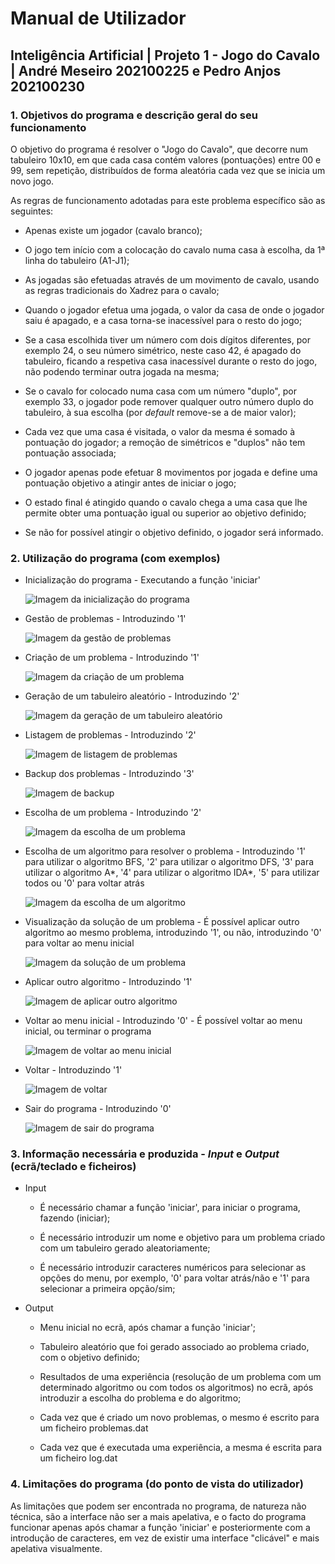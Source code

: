 # **Manual de Utilizador**

## Inteligência Artificial | Projeto 1 - Jogo do Cavalo | André Meseiro 202100225 e Pedro Anjos 202100230

### 1. Objetivos do programa e descrição geral do seu funcionamento

O objetivo do programa é resolver o "Jogo do Cavalo", que decorre num tabuleiro 10x10, em que cada casa contém valores (pontuações) entre 00 e 99, sem repetição, distribuídos de forma aleatória cada vez que se inicia um novo jogo.

As regras de funcionamento adotadas para este problema específico são as seguintes:

* Apenas existe um jogador (cavalo branco);

* O jogo tem início com a colocação do cavalo numa casa à escolha, da 1ª linha do tabuleiro (A1-J1);

* As jogadas são efetuadas através de um movimento de cavalo, usando as regras tradicionais do Xadrez para o cavalo;

* Quando o jogador efetua uma jogada, o valor da casa de onde o jogador saiu é apagado, e a casa torna-se inacessível para o resto do jogo;

* Se a casa escolhida tiver um número com dois dígitos diferentes, por exemplo 24, o seu número simétrico, neste caso 42, é apagado do tabuleiro, ficando a respetiva casa inacessível durante o resto do jogo, não podendo terminar outra jogada na mesma;

* Se o cavalo for colocado numa casa com um número "duplo", por exemplo 33, o jogador pode remover qualquer outro número duplo do tabuleiro, à sua escolha (por *default* remove-se a de maior valor);

* Cada vez que uma casa é visitada, o valor da mesma é somado à pontuação do jogador; a remoção de simétricos e "duplos" não tem pontuação associada;

* O jogador apenas pode efetuar 8 movimentos por jogada e define uma pontuação objetivo a atingir antes de iniciar o jogo;

* O estado final é atingido quando o cavalo chega a uma casa que lhe permite obter uma pontuação igual ou superior ao objetivo definido;

* Se não for possível atingir o objetivo definido, o jogador será informado.

### 2. Utilização do programa (com exemplos)

* Inicialização do programa - Executando a função 'iniciar'

    ![Imagem da inicialização do programa](images/inicializacao.png)

* Gestão de problemas - Introduzindo '1'

    ![Imagem da gestão de problemas](images/gerir_problemas.png)

* Criação de um problema - Introduzindo '1'

    ![Imagem da criação de um problema](images/criar_problema.png)

* Geração de um tabuleiro aleatório - Introduzindo '2'

    ![Imagem da geração de um tabuleiro aleatório](images/gerar_tabuleiro_aleatorio.png)

* Listagem de problemas - Introduzindo '2'

    ![Imagem de listagem de problemas](images/listar_problemas.png)

* Backup dos problemas - Introduzindo '3'

    ![Imagem de backup](images/backup.png)

* Escolha de um problema - Introduzindo '2'

    ![Imagem da escolha de um problema](images/escolher_problema.png)

* Escolha de um algoritmo para resolver o problema - Introduzindo '1' para utilizar o algoritmo BFS, '2' para utilizar o algoritmo DFS, '3' para utilizar o algoritmo A*, '4' para utilizar o algoritmo IDA*, '5' para utilizar todos ou '0' para voltar atrás

    ![Imagem da escolha de um algoritmo](images/escolher_algoritmo.png)

* Visualização da solução de um problema - É possível aplicar outro algoritmo ao mesmo problema, introduzindo '1', ou não, introduzindo '0' para voltar ao menu inicial

    ![Imagem da solução de um problema](images/solucao.png)

* Aplicar outro algoritmo - Introduzindo '1'

    ![Imagem de aplicar outro algoritmo](images/aplicar_outro_algoritmo.png)

* Voltar ao menu inicial - Introduzindo '0' - É possível voltar ao menu inicial, ou terminar o programa

    ![Imagem de voltar ao menu inicial](images/voltar_ao_menu.png)

* Voltar - Introduzindo '1'

    ![Imagem de voltar](images/voltar.png)

* Sair do programa - Introduzindo '0'

    ![Imagem de sair do programa](images/sair_do_programa.png)

### 3. Informação necessária e produzida - *Input* e *Output* (ecrã/teclado e ficheiros)

* Input

  * É necessário chamar a função 'iniciar', para iniciar o programa, fazendo (iniciar);

  * É necessário introduzir um nome e objetivo para um problema criado com um tabuleiro gerado aleatoriamente;

  * É necessário introduzir caracteres numéricos para selecionar as opções do menu, por exemplo, '0' para voltar atrás/não e '1' para selecionar a primeira opção/sim;

* Output

  * Menu inicial no ecrã, após chamar a função 'iniciar';

  * Tabuleiro aleatório que foi gerado associado ao problema criado, com o objetivo definido;

  * Resultados de uma experiência (resolução de um problema com um determinado algoritmo ou com todos os algoritmos) no ecrã, após introduzir a escolha do problema e do algoritmo;

  * Cada vez que é criado um novo problemas, o mesmo é escrito para um ficheiro problemas.dat

  * Cada vez que é executada uma experiência, a mesma é escrita para um ficheiro log.dat

### 4. Limitações do programa (do ponto de vista do utilizador)

As limitações que podem ser encontrada no programa, de natureza não técnica, são a interface não ser a mais apelativa, e o facto do programa funcionar apenas após chamar a função 'iniciar' e posteriormente com a introdução de caracteres, em vez de existir uma interface "clicável" e mais apelativa visualmente.
